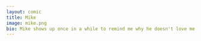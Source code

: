 ```yaml
---
layout: comic
title: Mike
image: mike.png
bio: Mike shows up once in a while to remind me why he doesn't love me.
---
```

